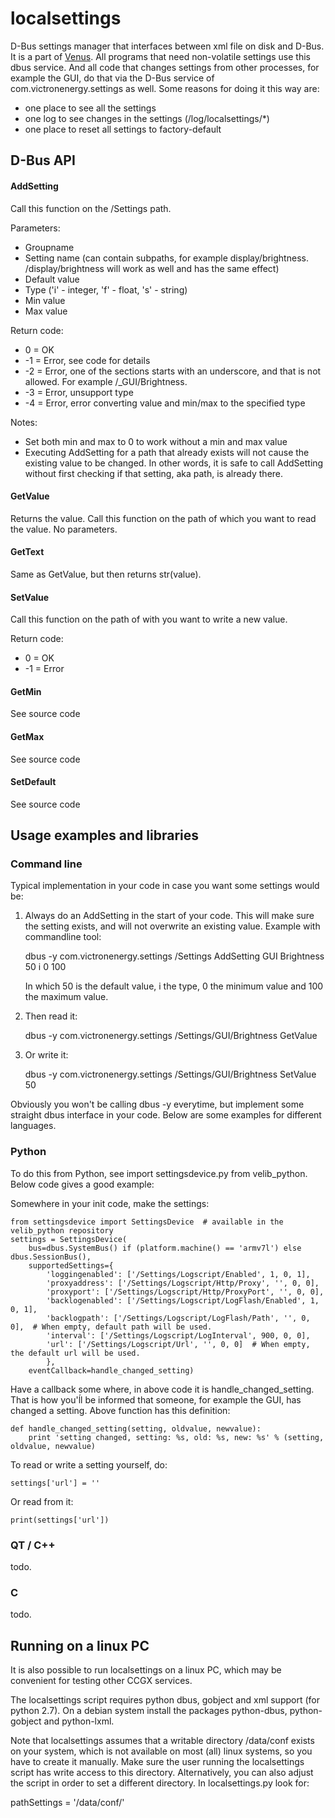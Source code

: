 # localsettings

D-Bus settings manager that interfaces between xml file on disk and D-Bus. It is a
part of [Venus](https://github.com/victronenergy/venus/wiki). All programs that need
non-volatile settings use this dbus service. And all code that changes settings from
other processes, for example the GUI, do that via the D-Bus service of
com.victronenergy.settings as well. Some reasons for doing it this way are:
- one place to see all the settings
- one log to see changes in the settings (/log/localsettings/*)
- one place to reset all settings to factory-default

## D-Bus API
#### AddSetting
Call this function on the /Settings path.

Parameters:
- Groupname
- Setting name (can contain subpaths, for example display/brightness.
  /display/brightness will work as well and has the same effect)
- Default value
- Type ('i' - integer, 'f' - float, 's' - string)
- Min value
- Max value

Return code:
*  0 = OK
* -1 = Error, see code for details
* -2 = Error, one of the sections starts with an underscore, and that is not
  allowed. For example /_GUI/Brightness.
* -3 = Error, unsupport type
* -4 = Error, error converting value and min/max to the specified type

Notes:
* Set both min and max to 0 to work without a min and max value
* Executing AddSetting for a path that already exists will not cause the existing
  value to be changed. In other words, it is safe to call AddSetting without first
  checking if that setting, aka path, is already there.

#### GetValue
Returns the value. Call this function on the path of which you want to read the
value. No parameters.

#### GetText
Same as GetValue, but then returns str(value).

#### SetValue
Call this function on the path of with you want to write a new value.

Return code:
*  0 = OK
* -1 = Error

#### GetMin
See source code

#### GetMax
See source code

#### SetDefault
See source code

## Usage examples and libraries
### Command line
Typical implementation in your code in case you want some settings would be:

1. Always do an AddSetting in the start of your code. This will make sure the setting
exists, and will not overwrite an existing value. Example with commandline tool:

    dbus -y com.victronenergy.settings /Settings AddSetting GUI Brightness 50 i 0 100

    In which 50 is the default value, i the type, 0 the minimum value and 100 the maximum value.
2. Then read it:

    dbus -y com.victronenergy.settings /Settings/GUI/Brightness GetValue

3. Or write it:

    dbus -y com.victronenergy.settings /Settings/GUI/Brightness SetValue 50

Obviously you won't be calling dbus -y everytime, but implement some straight dbus
interface in your code. Below are some examples for different languages.

### Python

To do this from Python, see import settingsdevice.py from velib_python. Below code gives a good example:

Somewhere in your init code, make the settings:

    from settingsdevice import SettingsDevice  # available in the velib_python repository
    settings = SettingsDevice(
        bus=dbus.SystemBus() if (platform.machine() == 'armv7l') else dbus.SessionBus(),
        supportedSettings={
            'loggingenabled': ['/Settings/Logscript/Enabled', 1, 0, 1],
            'proxyaddress': ['/Settings/Logscript/Http/Proxy', '', 0, 0],
            'proxyport': ['/Settings/Logscript/Http/ProxyPort', '', 0, 0],
            'backlogenabled': ['/Settings/Logscript/LogFlash/Enabled', 1, 0, 1],
            'backlogpath': ['/Settings/Logscript/LogFlash/Path', '', 0, 0],  # When empty, default path will be used.
            'interval': ['/Settings/Logscript/LogInterval', 900, 0, 0],
            'url': ['/Settings/Logscript/Url', '', 0, 0]  # When empty, the default url will be used.
            },
        eventCallback=handle_changed_setting)

Have a callback some where, in above code it is handle_changed_setting. That is how
you'ĺl be informed that someone, for example the GUI, has changed a setting. Above
function has this definition:

    def handle_changed_setting(setting, oldvalue, newvalue):
        print 'setting changed, setting: %s, old: %s, new: %s' % (setting, oldvalue, newvalue)


To read or write a setting yourself, do:

    settings['url'] = ''


Or read from it:

    print(settings['url'])

### QT / C++
todo.

### C
todo.

## Running on a linux PC
It is also possible to run localsettings on a linux PC, which may be convenient for testing other
CCGX services.

The localsettings script requires python dbus, gobject and xml support (for python 2.7). On a
debian system install the packages python-dbus, python-gobject and python-lxml.

Note that localsettings assumes that a writable directory /data/conf exists on your system, which is
not available on most (all) linux systems, so you have to create it manually. Make sure the user
running the localsettings script has write access to this directory. Alternatively, you can also
adjust the script in order to set a different directory. In localsettings.py look for:

pathSettings = '/data/conf/'
